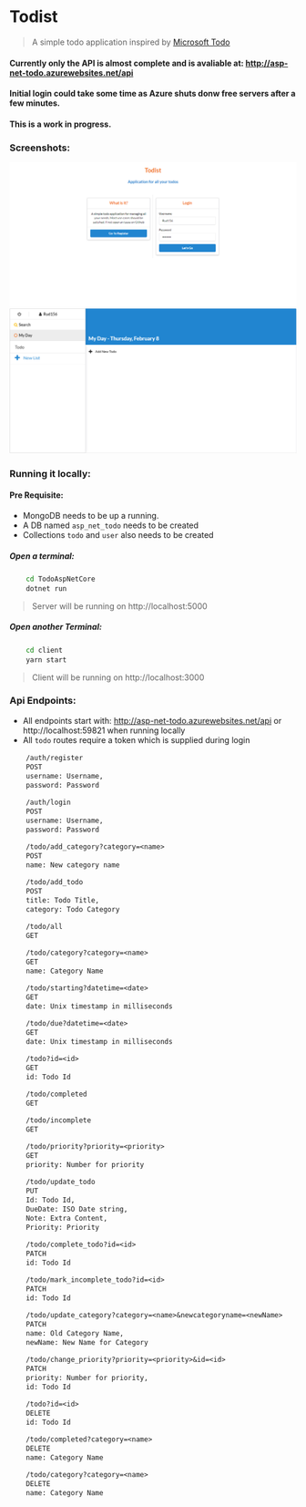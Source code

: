 # Todist

> A simple todo application inspired by [Microsoft Todo](https://todo.microsoft.com/en-us)

#### Currently only the API is almost complete and is avaliable at: http://asp-net-todo.azurewebsites.net/api
#### Initial login could take some time as Azure shuts donw free servers after a few minutes.
#### This is a work in progress.

### Screenshots:
![Home](./ScreenShots/Home.png)
![Dashboard](./ScreenShots/Dashboard.png)

### Running it locally:
#### Pre Requisite:
* MongoDB needs to be up a running.
* A DB named `asp_net_todo` needs to be created
* Collections `todo` and `user` also needs to be created

##### Open a terminal:
```bash
    cd TodoAspNetCore
    dotnet run
```
> Server will be running on http://localhost:5000
##### Open another Terminal:
```bash
    cd client
    yarn start
```
> Client will be running on http://localhost:3000


### Api Endpoints:
* All endpoints start with: http://asp-net-todo.azurewebsites.net/api or http://localhost:59821 when running locally
* All `todo` routes require a token which is supplied during login
```
    /auth/register
    POST
    username: Username,
    password: Password
```

```
    /auth/login
    POST
    username: Username,
    password: Password
```

```
    /todo/add_category?category=<name>
    POST
    name: New category name
```

```
    /todo/add_todo
    POST
    title: Todo Title,
    category: Todo Category
```

```
    /todo/all
    GET
```

```
    /todo/category?category=<name>
    GET
    name: Category Name
```

```
    /todo/starting?datetime=<date>
    GET
    date: Unix timestamp in milliseconds
```

```
    /todo/due?datetime=<date>
    GET
    date: Unix timestamp in milliseconds
```

```
    /todo?id=<id>
    GET
    id: Todo Id
```

```
    /todo/completed
    GET
```

```
    /todo/incomplete
    GET
```

```
    /todo/priority?priority=<priority>
    GET
    priority: Number for priority
```

```
    /todo/update_todo
    PUT
    Id: Todo Id,
    DueDate: ISO Date string,
    Note: Extra Content,
    Priority: Priority
```

```
    /todo/complete_todo?id=<id>
    PATCH
    id: Todo Id
```

```
    /todo/mark_incomplete_todo?id=<id>
    PATCH
    id: Todo Id
```

```
    /todo/update_category?category=<name>&newcategoryname=<newName>
    PATCH
    name: Old Category Name,
    newName: New Name for Category
```

```
    /todo/change_priority?priority=<priority>&id=<id>
    PATCH
    priority: Number for priority,
    id: Todo Id
```

```
    /todo?id=<id>
    DELETE
    id: Todo Id
```

```
    /todo/completed?category=<name>
    DELETE
    name: Category Name
```

```
    /todo/category?category=<name>
    DELETE
    name: Category Name
```
